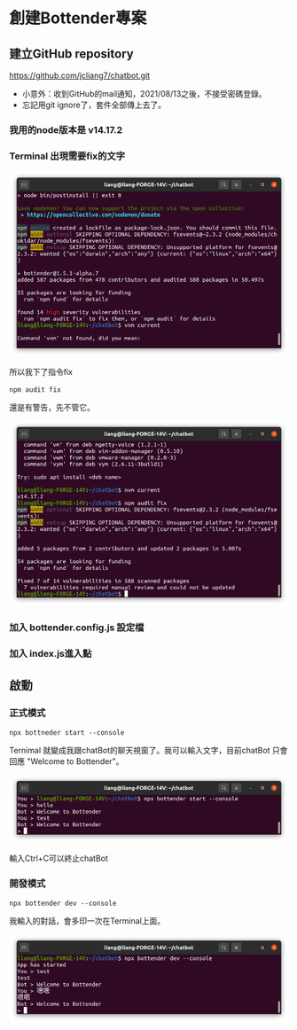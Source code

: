 # 創建Bottender專案

## 建立GitHub repository

https://github.com/jcliang7/chatbot.git

* 小意外：收到GitHub的mail通知，2021/08/13之後，不接受密碼登錄。
* 忘記用git ignore了，套件全部傳上去了。

### 我用的node版本是 v14.17.2

### Terminal 出現需要fix的文字

![](./Fig/day2_01.png)

所以我下了指令fix

```
npm audit fix
```

還是有警告，先不管它。

![](./Fig/day02_02.png)

### 加入 bottender.config.js 設定檔

### 加入 index.js進入點

## 啟動

### 正式模式

```
npx bottneder start --console
```

Ternimal 就變成我跟chatBot的聊天視窗了。我可以輸入文字，目前chatBot 只會回應 "Welcome to Bottender"。

![](./Fig/day02_03.png)

  輸入Ctrl+C可以終止chatBot

### 開發模式

```
npx bottender dev --console
```

我輸入的對話，會多印一次在Terminal上面。

![](./Fig/day02_04.png)

